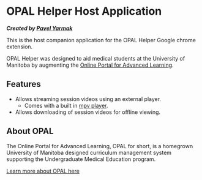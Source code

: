# OPAL Helper Host Application

__*Created by [Pavel Yarmak](http://pavel.yarmak.me/)*__

This is the host companion application for the OPAL Helper Google chrome extension.

OPAL Helper was designed to aid medical students at the University of Manitoba
by augmenting the [Online Portal for Advanced Learning](https://opal.med.umanitoba.ca).

## Features

- Allows streaming session videos using an external player.
    - Comes with a built in [mpv player](https://mpv.io/).
- Allows downloading of session videos for offline viewing.

## About OPAL
The Online Portal for Advanced Learning, OPAL for short, is a homegrown
University of Manitoba designed curriculum management system supporting
the Undergraduate Medical Education program.

[Learn more about OPAL here](http://umanitoba.ca/faculties/health_sciences/medicine/opal/OPAL.html)

